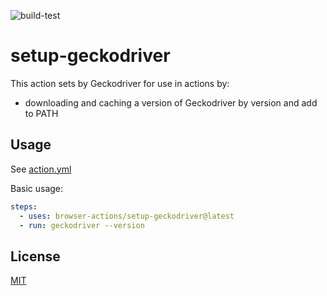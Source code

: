 ![build-test](https://github.com/browser-actions/setup-geckodriver/workflows/build-test/badge.svg)

# setup-geckodriver

This action sets by Geckodriver for use in actions by:

- downloading and caching a version of Geckodriver by version and add to PATH

## Usage

See [action.yml](action.yml)

Basic usage:

```yaml
steps:
  - uses: browser-actions/setup-geckodriver@latest
  - run: geckodriver --version
```

## License

[MIT](LICENSE)
